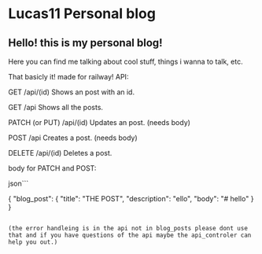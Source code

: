 # Lucas11 Personal blog

## Hello! this is my personal blog!

Here you can find me talking about cool stuff, things i wanna to talk, etc.

That basicly it! made for railway!
API:

GET /api/(id) Shows an post with an id.

GET /api Shows all the posts.

PATCH (or PUT) /api/(id) Updates an post. (needs body)

POST /api Creates a post. (needs body)

DELETE /api/(id) Deletes a post.

body for PATCH and POST:

json```

{
  "blog_post": {
    "title": "THE POST",
    "description": "ello",
    "body": "# hello"
  }
}

```

(the error handleing is in the api not in blog_posts please dont use that and if you have questions of the api maybe the api_controler can help you out.)
